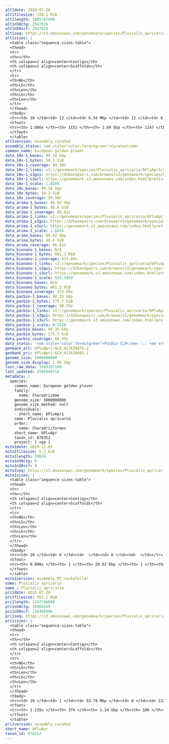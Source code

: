 ```yaml
---
alt1date: 2020-07-28
alt1filesize: 320.1 MiB
alt1length: 1085787090
alt1n50ctg: 2547826
alt1n50scf: 2547826
alt1seq: https://s3.amazonaws.com/genomeark/species/Pluvialis_apricaria/bPluApr1/assembly_curated/bPluApr1.alt.cur.20200728.fasta.gz
alt1sizes: |
  <table class="sequence-sizes-table">
  <thead>
  <tr>
  <th></th>
  <th colspan=2 align=center>Contigs</th>
  <th colspan=2 align=center>Scaffolds</th>
  </tr>
  <tr>
  <th>NG</th>
  <th>LG</th>
  <th>Len</th>
  <th>LG</th>
  <th>Len</th>
  </tr>
  </thead>
  <tbody>
  <tr><td> 10 </td><td> 12 </td><td> 6.54 Mbp </td><td> 12 </td><td> 6.54 Mbp </td></tr>  <tr><td> 20 </td><td> 29 </td><td> 5.08 Mbp </td><td> 29 </td><td> 5.08 Mbp </td></tr>  <tr><td> 30 </td><td> 51 </td><td> 3.79 Mbp </td><td> 51 </td><td> 3.79 Mbp </td></tr>  <tr><td> 40 </td><td> 80 </td><td> 3.09 Mbp </td><td> 80 </td><td> 3.09 Mbp </td></tr>  <tr style="background-color:#cccccc;"><td> 50 </td><td> 116 </td><td> 2.55 Mbp </td><td> 116 </td><td> 2.55 Mbp </td></tr>  <tr><td> 60 </td><td> 159 </td><td> 2.09 Mbp </td><td> 159 </td><td> 2.09 Mbp </td></tr>  <tr><td> 70 </td><td> 212 </td><td> 1.71 Mbp </td><td> 212 </td><td> 1.71 Mbp </td></tr>  <tr><td> 80 </td><td> 282 </td><td> 1.21 Mbp </td><td> 282 </td><td> 1.21 Mbp </td></tr>  <tr><td> 90 </td><td> 378 </td><td> 0.85 Mbp </td><td> 378 </td><td> 0.85 Mbp </td></tr>  <tr><td> 100 </td><td> 540 </td><td> 443.27 Kbp </td><td> 540 </td><td> 443.27 Kbp </td></tr>  </tbody>
  <tfoot>
  <tr><th> 1.086x </th><th> 1152 </th><th> 1.09 Gbp </th><th> 1147 </th><th> 1.09 Gbp </th></tr>
  </tfoot>
  </table>
alt1version: assembly_curated
assembly_status: <em style="color:forestgreen">Curated</em>
common_name: European golden plover
data_10x-1_bases: 99.38 Gbp
data_10x-1_bytes: 50.3 GiB
data_10x-1_coverage: 99.38x
data_10x-1_links: s3://genomeark/species/Pluvialis_apricaria/bPluApr1/genomic_data/10x/<br>
data_10x-1_s3gui: https://42basepairs.com/browse/s3/genomeark/species/Pluvialis_apricaria/bPluApr1/genomic_data/10x/
data_10x-1_s3url: https://genomeark.s3.amazonaws.com/index.html?prefix=species/Pluvialis_apricaria/bPluApr1/genomic_data/10x/
data_10x-1_scale: 1.8385
data_10x_bases: 99.38 Gbp
data_10x_bytes: 50.3 GiB
data_10x_coverage: 99.38x
data_arima-1_bases: 86.82 Gbp
data_arima-1_bytes: 48.6 GiB
data_arima-1_coverage: 86.82x
data_arima-1_links: s3://genomeark/species/Pluvialis_apricaria/bPluApr1/genomic_data/arima/<br>
data_arima-1_s3gui: https://42basepairs.com/browse/s3/genomeark/species/Pluvialis_apricaria/bPluApr1/genomic_data/arima/
data_arima-1_s3url: https://genomeark.s3.amazonaws.com/index.html?prefix=species/Pluvialis_apricaria/bPluApr1/genomic_data/arima/
data_arima-1_scale: 1.6635
data_arima_bases: 86.82 Gbp
data_arima_bytes: 48.6 GiB
data_arima_coverage: 86.82x
data_bionano-1_bases: N/A
data_bionano-1_bytes: 801.3 MiB
data_bionano-1_coverage: 473.49x
data_bionano-1_links: s3://genomeark/species/Pluvialis_apricaria/bPluApr1/genomic_data/bionano/<br>
data_bionano-1_s3gui: https://42basepairs.com/browse/s3/genomeark/species/Pluvialis_apricaria/bPluApr1/genomic_data/bionano/
data_bionano-1_s3url: https://genomeark.s3.amazonaws.com/index.html?prefix=species/Pluvialis_apricaria/bPluApr1/genomic_data/bionano/
data_bionano-1_scale: 563.5069
data_bionano_bases: N/A
data_bionano_bytes: 801.3 MiB
data_bionano_coverage: 473.49x
data_pacbio-1_bases: 98.35 Gbp
data_pacbio-1_bytes: 175.5 GiB
data_pacbio-1_coverage: 98.35x
data_pacbio-1_links: s3://genomeark/species/Pluvialis_apricaria/bPluApr1/genomic_data/pacbio/<br>
data_pacbio-1_s3gui: https://42basepairs.com/browse/s3/genomeark/species/Pluvialis_apricaria/bPluApr1/genomic_data/pacbio/
data_pacbio-1_s3url: https://genomeark.s3.amazonaws.com/index.html?prefix=species/Pluvialis_apricaria/bPluApr1/genomic_data/pacbio/
data_pacbio-1_scale: 0.5220
data_pacbio_bases: 98.35 Gbp
data_pacbio_bytes: 175.5 GiB
data_pacbio_coverage: 98.35x
data_status: '<em style="color:forestgreen">PacBio CLR</em> ::: <em style="color:forestgreen">10x</em> ::: <em style="color:forestgreen">Arima</em>'
genbank_alt: bPluApr1:GCA_017639475.1
genbank_pri: bPluApr1:GCA_017639485.1
genome_size: 1000000000
genome_size_display: 1.00 Gbp
last_raw_data: 1583337100
last_updated: 1595946718
metadata: |
  species:
    common_name: European golden plover
    family:
      name: Charadriidae
    genome_size: 1000000000
    genome_size_method: null
    individuals:
    - short_name: bPluApr1
    name: Pluvialis apricaria
    order:
      name: Charadriiformes
    short_name: bPluApr
    taxon_id: 670352
    project: [ vgp ]
mito1date: 2019-12-05
mito1filesize: 5.2 KiB
mito1length: 20624
mito1n50ctg: 0
mito1n50scf: 0
mito1seq: https://s3.amazonaws.com/genomeark/species/Pluvialis_apricaria/bPluApr1/assembly_MT_rockefeller/bPluApr1.MT.20191205.fasta.gz
mito1sizes: |
  <table class="sequence-sizes-table">
  <thead>
  <tr>
  <th></th>
  <th colspan=2 align=center>Contigs</th>
  <th colspan=2 align=center>Scaffolds</th>
  </tr>
  <tr>
  <th>NG</th>
  <th>LG</th>
  <th>Len</th>
  <th>LG</th>
  <th>Len</th>
  </tr>
  </thead>
  <tbody>
  <tr><td> 10 </td><td> 0 </td><td>  </td><td> 0 </td><td>  </td></tr>  <tr><td> 20 </td><td> 0 </td><td>  </td><td> 0 </td><td>  </td></tr>  <tr><td> 30 </td><td> 0 </td><td>  </td><td> 0 </td><td>  </td></tr>  <tr><td> 40 </td><td> 0 </td><td>  </td><td> 0 </td><td>  </td></tr>  <tr style="background-color:#cccccc;"><td> 50 </td><td> 0 </td><td style="background-color:#ff8888;">  </td><td> 0 </td><td style="background-color:#ff8888;">  </td></tr>  <tr><td> 60 </td><td> 0 </td><td>  </td><td> 0 </td><td>  </td></tr>  <tr><td> 70 </td><td> 0 </td><td>  </td><td> 0 </td><td>  </td></tr>  <tr><td> 80 </td><td> 0 </td><td>  </td><td> 0 </td><td>  </td></tr>  <tr><td> 90 </td><td> 0 </td><td>  </td><td> 0 </td><td>  </td></tr>  <tr><td> 100 </td><td> 0 </td><td>  </td><td> 0 </td><td>  </td></tr>  </tbody>
  <tfoot>
  <tr><th> 0.000x </th><th> 1 </th><th> 20.62 Kbp </th><th> 1 </th><th> 20.62 Kbp </th></tr>
  </tfoot>
  </table>
mito1version: assembly_MT_rockefeller
name: Pluvialis apricaria
name_: Pluvialis_apricaria
pri1date: 2020-07-28
pri1filesize: 363.1 MiB
pri1length: 1247746888
pri1n50ctg: 19964169
pri1n50scf: 130366996
pri1seq: https://s3.amazonaws.com/genomeark/species/Pluvialis_apricaria/bPluApr1/assembly_curated/bPluApr1.pri.cur.20200728.fasta.gz
pri1sizes: |
  <table class="sequence-sizes-table">
  <thead>
  <tr>
  <th></th>
  <th colspan=2 align=center>Contigs</th>
  <th colspan=2 align=center>Scaffolds</th>
  </tr>
  <tr>
  <th>NG</th>
  <th>LG</th>
  <th>Len</th>
  <th>LG</th>
  <th>Len</th>
  </tr>
  </thead>
  <tbody>
  <tr><td> 10 </td><td> 1 </td><td> 53.74 Mbp </td><td> 0 </td><td> 222.69 Mbp </td></tr>  <tr><td> 20 </td><td> 3 </td><td> 33.19 Mbp </td><td> 0 </td><td> 222.69 Mbp </td></tr>  <tr><td> 30 </td><td> 7 </td><td> 26.50 Mbp </td><td> 1 </td><td> 170.65 Mbp </td></tr>  <tr><td> 40 </td><td> 11 </td><td> 23.37 Mbp </td><td> 2 </td><td> 130.37 Mbp </td></tr>  <tr style="background-color:#cccccc;"><td> 50 </td><td> 16 </td><td style="background-color:#88ff88;"> 19.96 Mbp </td><td> 2 </td><td style="background-color:#88ff88;"> 130.37 Mbp </td></tr>  <tr><td> 60 </td><td> 21 </td><td> 16.73 Mbp </td><td> 3 </td><td> 87.94 Mbp </td></tr>  <tr><td> 70 </td><td> 28 </td><td> 13.66 Mbp </td><td> 5 </td><td> 82.58 Mbp </td></tr>  <tr><td> 80 </td><td> 35 </td><td> 11.85 Mbp </td><td> 6 </td><td> 73.76 Mbp </td></tr>  <tr><td> 90 </td><td> 46 </td><td> 7.26 Mbp </td><td> 8 </td><td> 32.00 Mbp </td></tr>  <tr><td> 100 </td><td> 62 </td><td> 5.29 Mbp </td><td> 11 </td><td> 25.54 Mbp </td></tr>  </tbody>
  <tfoot>
  <tr><th> 1.235x </th><th> 374 </th><th> 1.24 Gbp </th><th> 106 </th><th> 1.25 Gbp </th></tr>
  </tfoot>
  </table>
pri1version: assembly_curated
short_name: bPluApr
taxon_id: 670352
---
```

